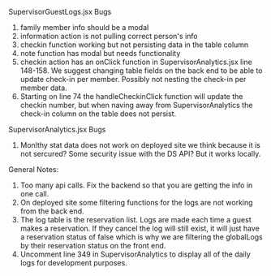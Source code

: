 SupervisorGuestLogs.jsx Bugs

1. family member info should be a modal
2. information action is not pulling correct person's info
3. checkin function working but not persisting data in the table column
4. note function has modal but needs functionality
5. checkin action has an onClick function in SupervisorAnalytics.jsx line 148-158. We suggest changing table fields on the back end to be able to update check-in per member. Possibly not nesting the check-in per member data. 
6. Starting on line 74 the handleCheckinClick function will update the checkin number, but when naving away from SupervisorAnalytics the check-in column on the table does not persist.

SupervisorAnalytics.jsx Bugs

1. Monlthy stat data does not work on deployed site we think because it is not sercured? Some security issue with the DS API? But it works locally. 


General Notes:

1. Too many api calls. Fix the backend so that you are getting the info in one call. 
2. On deployed site some filtering functions for the logs are not working from the back end.
3. The log table is the reservation list. Logs are made each time a guest makes a reservation. If they cancel the log will still exist, it will just have a reservation status of false which is why we are filtering the globalLogs by their reservation status on the front end. 
4. Uncomment line 349 in SupervisorAnalytics to display all of the daily logs for development purposes.  

